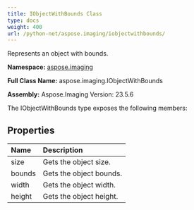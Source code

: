 ```yaml
---
title: IObjectWithBounds Class
type: docs
weight: 400
url: /python-net/aspose.imaging/iobjectwithbounds/
---
```


Represents an object with bounds.

**Namespace:** [aspose.imaging](/imaging/python-net/aspose.imaging/)

**Full Class Name:** aspose.imaging.IObjectWithBounds

**Assembly:**  Aspose.Imaging Version: 23.5.6

The IObjectWithBounds type exposes the following members:
## **Properties**
|**Name**|**Description**|
| :- | :- |
|size|Gets the object size.|
|bounds|Gets the object bounds.|
|width|Gets the object width.|
|height|Gets the object height.|
